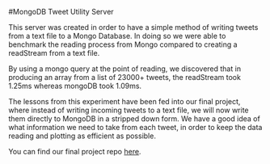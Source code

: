 #MongoDB Tweet Utility Server

This server was created in order to have a simple method of writing tweets from
a text file to a Mongo Database. In doing so we were able to benchmark the
reading process from Mongo compared to creating a readStream from a text file. 

By using a mongo query at the point of reading, we discovered that in producing
an array from a list of 23000+ tweets, the readStream took 1.25ms whereas mongoDB took
1.09ms. 

The lessons from this experiment have been fed into our final project, where
instead of writing incoming tweets to a text file, we will now write them
directly to MongoDB in a stripped down form. We have a good idea of what
information we need to take from each tweet, in order to keep the data reading
and plotting as efficient as possible. 

You can find our final project repo [here](https://github.com/ejbyne/hipspot).
